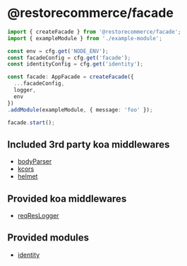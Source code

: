 
# @restorecommerce/facade

```ts
import { createFacade } from '@restorecommerce/facade';
import { exampleModule } from './example-module';

const env = cfg.get('NODE_ENV');
const facadeConfig = cfg.get('facade');
const identityConfig = cfg.get('identity');

const facade: AppFacade = createFacade({
  ...facadeConfig,
  logger,
  env
})
.addModule(exampleModule, { message: 'foo' });

facade.start();
```

## Included 3rd party koa middlewares

- [bodyParser]()
- [kcors]()
- [helmet]()

## Provided koa middlewares

- [reqResLogger](src/middlewares/req-res-logger)

## Provided modules

- [identity](src/modules/identity)
